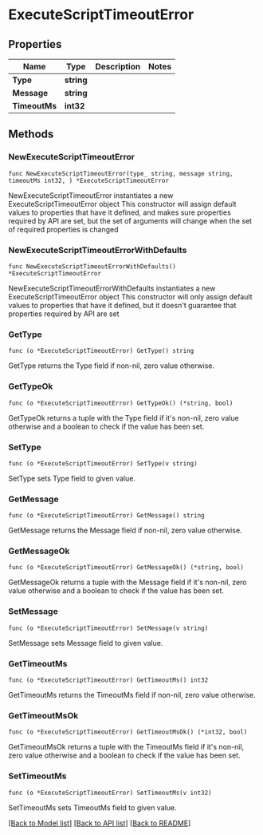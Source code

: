 # ExecuteScriptTimeoutError

## Properties

Name | Type | Description | Notes
------------ | ------------- | ------------- | -------------
**Type** | **string** |  | 
**Message** | **string** |  | 
**TimeoutMs** | **int32** |  | 

## Methods

### NewExecuteScriptTimeoutError

`func NewExecuteScriptTimeoutError(type_ string, message string, timeoutMs int32, ) *ExecuteScriptTimeoutError`

NewExecuteScriptTimeoutError instantiates a new ExecuteScriptTimeoutError object
This constructor will assign default values to properties that have it defined,
and makes sure properties required by API are set, but the set of arguments
will change when the set of required properties is changed

### NewExecuteScriptTimeoutErrorWithDefaults

`func NewExecuteScriptTimeoutErrorWithDefaults() *ExecuteScriptTimeoutError`

NewExecuteScriptTimeoutErrorWithDefaults instantiates a new ExecuteScriptTimeoutError object
This constructor will only assign default values to properties that have it defined,
but it doesn't guarantee that properties required by API are set

### GetType

`func (o *ExecuteScriptTimeoutError) GetType() string`

GetType returns the Type field if non-nil, zero value otherwise.

### GetTypeOk

`func (o *ExecuteScriptTimeoutError) GetTypeOk() (*string, bool)`

GetTypeOk returns a tuple with the Type field if it's non-nil, zero value otherwise
and a boolean to check if the value has been set.

### SetType

`func (o *ExecuteScriptTimeoutError) SetType(v string)`

SetType sets Type field to given value.


### GetMessage

`func (o *ExecuteScriptTimeoutError) GetMessage() string`

GetMessage returns the Message field if non-nil, zero value otherwise.

### GetMessageOk

`func (o *ExecuteScriptTimeoutError) GetMessageOk() (*string, bool)`

GetMessageOk returns a tuple with the Message field if it's non-nil, zero value otherwise
and a boolean to check if the value has been set.

### SetMessage

`func (o *ExecuteScriptTimeoutError) SetMessage(v string)`

SetMessage sets Message field to given value.


### GetTimeoutMs

`func (o *ExecuteScriptTimeoutError) GetTimeoutMs() int32`

GetTimeoutMs returns the TimeoutMs field if non-nil, zero value otherwise.

### GetTimeoutMsOk

`func (o *ExecuteScriptTimeoutError) GetTimeoutMsOk() (*int32, bool)`

GetTimeoutMsOk returns a tuple with the TimeoutMs field if it's non-nil, zero value otherwise
and a boolean to check if the value has been set.

### SetTimeoutMs

`func (o *ExecuteScriptTimeoutError) SetTimeoutMs(v int32)`

SetTimeoutMs sets TimeoutMs field to given value.



[[Back to Model list]](../README.md#documentation-for-models) [[Back to API list]](../README.md#documentation-for-api-endpoints) [[Back to README]](../README.md)


